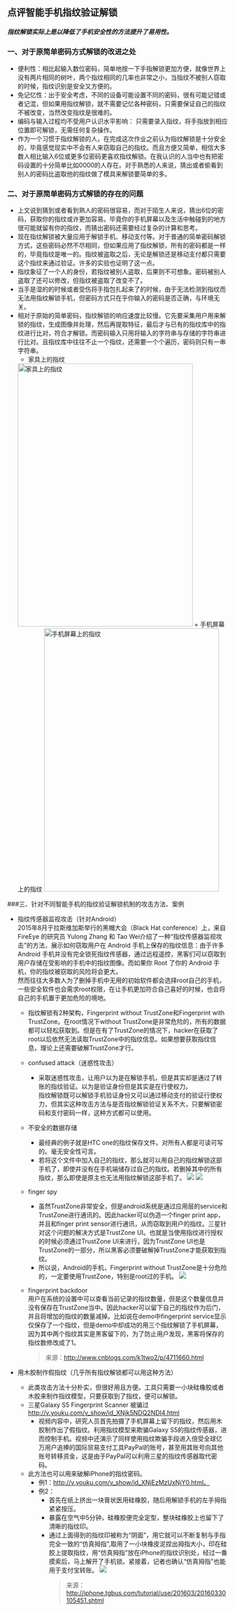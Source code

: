 ## 点评智能手机指纹验证解锁
##### 指纹解锁实际上是以降低了手机安全性的方法提升了易用性。
### 一、对于原简单密码方式解锁的改进之处
+ 便利性：相比起输入数位密码，简单地按一下手指解锁更加方便，就像世界上没有两片相同的树叶，两个指纹相同的几率也非常之小，当指纹不被别人窃取的时候，指纹识别是安全又方便的。
+ 免记忆性：出于安全考虑，不同的设备可能设置不同的密码，很有可能记错或者记混，但如果用指纹解锁，就不需要记忆各种密码，只需要保证自己的指纹不被改变，当然改变指纹是很难的。
+ 编码与输入过程均不受用户认识水平影响： 只需要录入指纹，将手指放到相应位置即可解锁，无需任何复杂操作。
+ 作为一个习惯于指纹解锁的人，在完成这次作业之前认为指纹解锁是十分安全的，毕竟感觉现实中不会有人来窃取自己的指纹。而且方便又简单，相信大多数人相比输入6位或更多位密码更喜欢指纹解锁。在我认识的人当中也有把密码设置的十分简单比如0000的人存在。对于熟悉的人来说，猜出或者偷看到别人的密码比盗取他的指纹做了模具来解锁要简单的多。

### 二、对于原简单密码方式解锁的存在的问题
+  上文说到猜到或者看到熟人的密码很容易，而对于陌生人来说，猜出6位的密码，获取你的指纹或许更加容易。毕竟你的手机屏幕以及生活中触碰到的地方很可能就留有你的指纹，而猜出密码还需要经过复杂的计算和思考。
+  现在指纹解锁被大量应用于解锁手机、移动支付等。对于普通的简单密码解锁方式，这些密码必然不尽相同，但如果应用了指纹解锁，所有的密码都是一样的，毕竟指纹是唯一的。指纹被盗取之后，无论是解锁还是移动支付都只需要这个指纹来通过验证。许多的实验也证明了这一点。 
+ 指纹象征了一个人的身份，若指纹被别人盗取，后果则不可想象。密码被别人盗取了还可以修改，但指纹被盗取了改变不了。
+ 当手是湿的的时候或者受伤将手指包扎起来了的时候，由于无法检测到指纹而无法用指纹解锁手机，但密码方式只在乎你输入的密码是否正确，与环境无关。
+ 相对于原始的简单密码，指纹解锁的响应速度比较慢。它先要采集用户用来解锁的指纹，生成图像并处理，然后再提取特征，最后才与已有的指纹库中的指纹进行比对，符合才解锁。而密码输入只用将输入的字符串与存储的字符串进行比对。且指纹库中往往不止一个指纹，还需要一个个遍历，密码则只有一串字符串。
	+ 家具上的指纹   
	<img src="https://github.com/Hiri3024/ns/blob/master/2016-2/Zxm/IMG_4235(20170107-181620).jpg" width="400" height="600" alt="家具上的指纹"/>
	+ 手机屏幕上的指纹   
	<img src="https://github.com/Hiri3024/ns/blob/master/2016-2/Zxm/IMG_4236(20170107-181538).jpg" width="400" height="600" alt="手机屏幕上的指纹"/>   

###三、针对不同智能手机的指纹验证解锁机制的攻击方法、案例
+ 指纹传感器监视攻击（针对Android）   
	2015年8月于拉斯维加斯举行的黑帽大会（Black Hat conference）上，来自 FireEye 的研究员 Yulong Zhang 和 Tao Wei介绍了一种“指纹传感器监视攻击”的方法，展示如何窃取用户在 Android 手机上保存的指纹信息：由于许多 Android 手机并没有完全锁死指纹传感器，通过远程遥控，黑客们可以窃取到用户存储在受影响的手机中的指纹图像。而如果你 Root 了你的 Android 手机，你的指纹被窃取的风险将会更大。  
	然而往往大多数人为了删掉手机中无用的初始软件都会选择root自己的手机，一些安全软件也会需求root权限，在让手机更加符合自己喜好的时候，也会将自己的手机置于更加危险的境地。  

	+ 指纹解锁有2种架构，Fingerprint without TrustZone和Fingerprint with TrustZone。在root情况下without TrustZone是非常危险的，所有的数据都可以轻松获取到。但是在有了TrustZone的情况下，hacker在获取了root以后依然无法读取TrustZone中的指纹信息。如果想要获取指纹信息，理论上还需要破解TrustZone才行。
	+ confused attack（迷惑性攻击）  
		+ 采取迷惑性攻击，让用户以为是在解锁手机，但是其实却是通过了转账的指纹验证。以为是验证身份但是其实是在行使权力。   
		指纹解锁既可以解锁手机验证身份又可以通过移动支付的验证行使权力，但其实这种攻击方法与是否指纹解锁验证关系不大，只要解锁密码和支付密码一样，这种方式都可以使用。
	+ 不安全的数据存储  
		+ 最经典的例子就是HTC one的指纹保存文件。对所有人都是可读可写的。毫无安全性可言。
		+ 若将这个文件中加入自己的指纹，那么就可以用自己的指纹解锁这部手机了，即使并没有在手机端储存过自己的指纹。若删掉其中的所有指纹，那么即使是原主也无法用指纹解锁这部手机了。
	![](http://images0.cnblogs.com/blog2015/640760/201508/071841020028385.png)
![](http://images0.cnblogs.com/blog2015/640760/201508/071841189877229.png)
	+ finger spy  
		+  虽然TrustZone非常安全，但是android系统是通过应用层的service和TrustZone进行通讯的。因此hacker可以伪造一个finger print app，并且和finger print sensor进行通讯，从而窃取到用户的指纹。三星针对这个问题的解决方式是TrustZone UI。也就是当使用指纹进行授权的时候必须通过TrustZone UI来进行，因为TrustZone UI也是TrustZone的一部分，所以黑客必须要破解掉TrustZone才能获取到指纹。
		+  所以说，Android的手机，Fingerprint without TrustZone是十分危险的，一定要使用TrustZone，特别是root过的手机。
		 ![](http://images0.cnblogs.com/blog2015/640760/201508/071841402848057.png)
	+ fingerprint backdoor  
			用户在系统的设置中可以查看当前记录的指纹数量，但是这个数量信息并没有保存在TrustZone当中。因此hacker可以留下自己的指纹作为后门，并且将增加的指纹的数量减掉。比如说在demo中fingerprint service显示仅保存了一个指纹，但是demo中却成功的用三个指纹解锁了手机屏幕，因为其中两个指纹其实是黑客留下的，为了防止用户发现，黑客将保存的指纹数修改成了1。

		> 来源：http://www.cnblogs.com/k1two2/p/4711660.html
+ 用木胶制作假指纹（几乎所有指纹解锁都可以用这种方法）
	+ 此类攻击方法十分朴实，但很好用且方便。工具只需要一小块硅橡胶或者木胶来制作指纹模型，只要获取到了指纹，便可以解锁。
	+ 三星Galaxy S5 Fingerprint Scanner 被骗过
		 http://v.youku.com/v_show/id_XNjk5NDQ2NDI4.html  
		+ 视频内容中，研究人员首先拍摄了手机屏幕上留下的指纹，然后用木胶制作出了假指纹。利用指纹模型来欺骗Galaxy S5的指纹传感器，进而控制手机。视频中还演示了同样使用指纹欺骗手段进入倍受全球亿万用户追捧的国际贸易支付工具PayPal的账号，甚至用其账号向其他账号转移资金，这是由于PayPal可以利用三星的指纹传感器取代密码。
	+ 此方法也可以用来破解iPhone的指纹密码。   
		+ 例1：http://v.youku.com/v_show/id_XNjEzMzUxNjY0.html。   
		+ 例2：
			+ 首先在纸上挤出一块膏状医用硅橡胶，随后用解锁手机的左手拇指紧紧按压。
			+ 暴露在空气中5分钟，硅橡胶便完全定型，整块硅橡胶上也留下了清晰的指纹印。
			+ 通过上面得到的指纹印被称为“阴面”，用它就可以不断复制与手指完全一致的“仿真拇指”,取用了一小块橡皮泥捏出拇指大小，印在硅胶上提取指纹，用“仿真拇指”放在iPhone的指纹识别处，经过一番摸索后，马上解开了手机锁。紧接着，记者也确认“仿真拇指”也能用于支付宝转账。
	 ![](http://img2.tgbusdata.cn/v2/thumb/jpg/RTc4RCw1ODAsMTAwLDQsMywxLC0xLDAscms1MCw2MS4xNTIuMjQyLjEx/u/iphone.tgbus.com/UploadFiles/201603/2016033010561595.gif)  
				> 来源：http://iphone.tgbus.com/tutorial/use/201603/20160330105451.shtml      
	    
	
